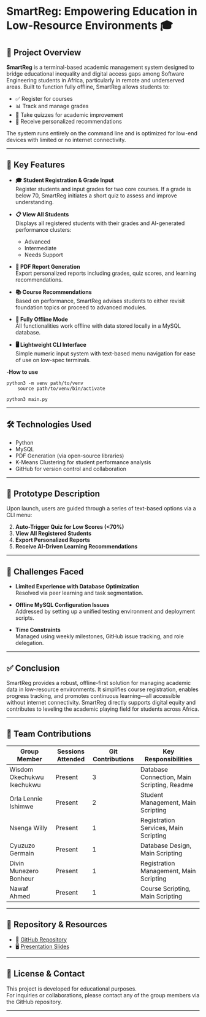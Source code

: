 # SmartReg: Empowering Education in Low-Resource Environments 🎓

## 📌 Project Overview

**SmartReg** is a terminal-based academic management system designed to bridge educational inequality and digital access gaps among Software Engineering students in Africa, particularly in remote and underserved areas. Built to function fully offline, SmartReg allows students to:

- ✅ Register for courses  
- 📊 Track and manage grades  
- 🧠 Take quizzes for academic improvement  
- 📑 Receive personalized recommendations  

The system runs entirely on the command line and is optimized for low-end devices with limited or no internet connectivity.

---

## 🚀 Key Features

- **🎓 Student Registration & Grade Input**  
  Register students and input grades for two core courses. If a grade is below 70, SmartReg initiates a short quiz to assess and improve understanding.

- **📋 View All Students**  
  Displays all registered students with their grades and AI-generated performance clusters:
  - Advanced  
  - Intermediate  
  - Needs Support  

- **📄 PDF Report Generation**  
  Export personalized reports including grades, quiz scores, and learning recommendations.

- **📚 Course Recommendations**  
  Based on performance, SmartReg advises students to either revisit foundation topics or proceed to advanced modules.

- **🛜 Fully Offline Mode**  
  All functionalities work offline with data stored locally in a MySQL database.

- **🖥️ Lightweight CLI Interface**  
  Simple numeric input system with text-based menu navigation for ease of use on low-spec terminals.


-**How to use**
```
python3 -m venv path/to/venv
    source path/to/venv/bin/activate

python3 main.py
```
---

## 🛠️ Technologies Used

- Python  
- MySQL  
- PDF Generation (via open-source libraries)  
- K-Means Clustering for student performance analysis  
- GitHub for version control and collaboration  

---

## 🧪 Prototype Description

Upon launch, users are guided through a series of text-based options via a CLI menu:


2. **Auto-Trigger Quiz for Low Scores (<70%)**  
3. **View All Registered Students**  
4. **Export Personalized Reports**  
5. **Receive AI-Driven Learning Recommendations**

---

## 🎯 Challenges Faced

- **Limited Experience with Database Optimization**  
  Resolved via peer learning and task segmentation.

- **Offline MySQL Configuration Issues**  
  Addressed by setting up a unified testing environment and deployment scripts.

- **Time Constraints**  
  Managed using weekly milestones, GitHub issue tracking, and role delegation.

---

## ✅ Conclusion

SmartReg provides a robust, offline-first solution for managing academic data in low-resource environments. It simplifies course registration, enables progress tracking, and promotes continuous learning—all accessible without internet connectivity. SmartReg directly supports digital equity and contributes to leveling the academic playing field for students across Africa.

---

## 👥 Team Contributions

| Group Member                | Sessions Attended | Git Contributions | Key Responsibilities                          |
|----------------------------|-------------------|-------------------|-----------------------------------------------|
| Wisdom Okechukwu Ikechukwu| Present           | 3                 | Database Connection, Main Scripting, Readme           |
| Orla Lennie Ishimwe        | Present           | 2                 | Student Management, Main Scripting            |
| Nsenga Willy               | Present           | 1                 | Registration Services, Main Scripting         |
| Cyuzuzo Germain            | Present           | 1                 | Database Design, Main Scripting               |
| Divin Munezero Bonheur     | Present           | 1                 | Registration Management, Main Scripting       |
| Nawaf Ahmed                | Present           | 1                 | Course Scripting, Main Scripting              |

---

## 📂 Repository & Resources

- 🔗 [GitHub Repository](https://github.com/owizdom/Group11-SmartReg_PLP-2)  
- 🖥️ [Presentation Slides](https://docs.google.com/presentation/d/1YmLb1bi5A-3GoqgsScc3w-6b10C1WzsVG9x4WPO1Rag/edit?usp=sharing)

---

## 💬 License & Contact

This project is developed for educational purposes.  
For inquiries or collaborations, please contact any of the group members via the GitHub repository.

---
